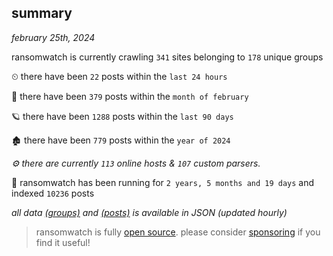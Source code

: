 
## summary
_february 25th, 2024_

ransomwatch is currently crawling `341` sites belonging to `178` unique groups

⏲ there have been `22` posts within the `last 24 hours`

🦈 there have been `379` posts within the `month of february`

🪐 there have been `1288` posts within the `last 90 days`

🏚 there have been `779` posts within the `year of 2024`

_⚙️ there are currently `113` online hosts & `107` custom parsers._

🦕 ransomwatch has been running for `2 years, 5 months and 19 days` and indexed `10236` posts

_all data  [(groups)](http://ransomwhat.telemetry.ltd/groups) and [(posts)](http://ransomwhat.telemetry.ltd/posts) is available in JSON (updated hourly)_

> ransomwatch is fully [open source](https://github.com/joshhighet/ransomwatch#ransomwatch--). please consider [sponsoring](https://github.com/sponsors/joshhighet) if you find it useful!
